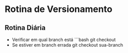 <!DOCTYPE html>
<html lang="pt-br">

<body>
  <h1>Rotina de Versionamento</h1>
  

  <h2>Rotina Diária</h2>
  <ul>
    <li>Verificar em qual branch está
    ```bash
    git checkout
    </li>
    <li>Se estiver em branch errada
    git checkout sua-branch
    </li>
    
</body>

</html>